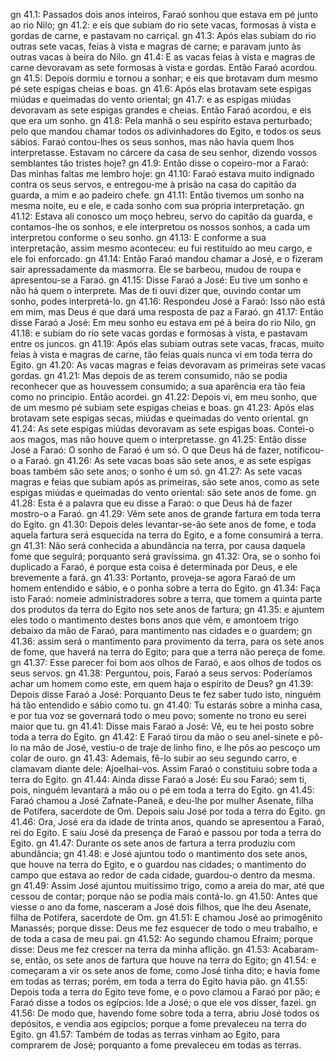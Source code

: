 gn 41.1: Passados dois anos inteiros, Faraó sonhou que estava em pé junto ao rio Nilo;
gn 41.2: e eis que subiam do rio sete vacas, formosas à vista e gordas de carne, e pastavam no carriçal.
gn 41.3: Após elas subiam do rio outras sete vacas, feias à vista e magras de carne; e paravam junto às outras vacas à beira do Nilo.
gn 41.4: E as vacas feias à vista e magras de carne devoravam as sete formosas à vista e gordas. Então Faraó acordou.
gn 41.5: Depois dormiu e tornou a sonhar; e eis que brotavam dum mesmo pé sete espigas cheias e boas.
gn 41.6: Após elas brotavam sete espigas miúdas e queimadas do vento oriental;
gn 41.7: e as espigas miúdas devoravam as sete espigas grandes e cheias. Então Faraó acordou, e eis que era um sonho.
gn 41.8: Pela manhã o seu espírito estava perturbado; pelo que mandou chamar todos os adivinhadores do Egito, e todos os seus sábios. Faraó contou-lhes os seus sonhos, mas não havia quem lhos interpretasse. Estavam no cárcere da casa de seu senhor, dizendo vossos semblantes tão tristes hoje?
gn 41.9: Então disse o copeiro-mor a Faraó: Das minhas faltas me lembro hoje:
gn 41.10: Faraó estava muito indignado contra os seus servos, e entregou-me à prisão na casa do capitão da guarda, a mim e ao padeiro chefe.
gn 41.11: Então tivemos um sonho na mesma noite, eu e ele, e cada sonho com sua própria interpretação.
gn 41.12: Estava ali conosco um moço hebreu, servo do capitão da guarda, e contamos-lhe os sonhos, e ele interpretou os nossos sonhos, a cada um interpretou conforme o seu sonho.
gn 41.13: E conforme a sua interpretação, assim mesmo aconteceu: eu fui restituído ao meu cargo, e ele foi enforcado.
gn 41.14: Então Faraó mandou chamar a José, e o fizeram sair apressadamente da masmorra. Ele se barbeou, mudou de roupa e apresentou-se a Faraó.
gn 41.15: Disse Faraó a José: Eu tive um sonho e não há quem o interprete. Mas de ti ouvi dizer que, ouvindo contar um sonho, podes interpretá-lo.
gn 41.16: Respondeu José a Faraó: Isso não está em mim, mas Deus é que dará uma resposta de paz a Faraó.
gn 41.17: Então disse Faraó a José: Em meu sonho eu estava em pé à beira do rio Nilo,
gn 41.18: e subiam do rio sete vacas gordas e formosas à vista, e pastavam entre os juncos.
gn 41.19: Após elas subiam outras sete vacas, fracas, muito feias à vista e magras de carne, tão feias quais nunca vi em toda terra do Egito.
gn 41.20: As vacas magras e feias devoravam as primeiras sete vacas gordas.
gn 41.21: Mas depois de as terem consumido, não se podia reconhecer que as houvessem consumido; a sua aparência era tão feia como no princípio. Então acordei.
gn 41.22: Depois vi, em meu sonho, que de um mesmo pé subiam sete espigas cheias e boas.
gn 41.23: Após elas brotavam sete espigas secas, miúdas e queimadas do vento oriental.
gn 41.24: As sete espigas miúdas devoravam as sete espigas boas. Contei-o aos magos, mas não houve quem o interpretasse.
gn 41.25: Então disse José a Faraó: O sonho de Faraó é um só. O que Deus há de fazer, notificou-o a Faraó.
gn 41.26: As sete vacas boas são sete anos, e as sete espigas boas também são sete anos; o sonho é um só.
gn 41.27: As sete vacas magras e feias que subiam após as primeiras, são sete anos, como as sete espigas miúdas e queimadas do vento oriental: são sete anos de fome.
gn 41.28: Esta é a palavra que eu disse a Faraó: o que Deus há de fazer mostro-o a Faraó.
gn 41.29: Vêm sete anos de grande fartura em toda terra do Egito.
gn 41.30: Depois deles levantar-se-ão sete anos de fome, e toda aquela fartura será esquecida na terra do Egito, e a fome consumirá a terra.
gn 41.31: Não será conhecida a abundância na terra, por causa daquela fome que seguirá; porquanto será gravíssima.
gn 41.32: Ora, se o sonho foi duplicado a Faraó, é porque esta coisa é determinada por Deus, e ele brevemente a fará.
gn 41.33: Portanto, proveja-se agora Faraó de um homem entendido e sábio, e o ponha sobre a terra do Egito.
gn 41.34: Faça isto Faraó: nomeie administradores sobre a terra, que tomem a quinta parte dos produtos da terra do Egito nos sete anos de fartura;
gn 41.35: e ajuntem eles todo o mantimento destes bons anos que vêm, e amontoem trigo debaixo da mão de Faraó, para mantimento nas cidades e o guardem;
gn 41.36: assim será o mantimento para provimento da terra, para os sete anos de fome, que haverá na terra do Egito; para que a terra não pereça de fome.
gn 41.37: Esse parecer foi bom aos olhos de Faraó, e aos olhos de todos os seus servos.
gn 41.38: Perguntou, pois, Faraó a seus servos: Poderíamos achar um homem como este, em quem haja o espírito de Deus?
gn 41.39: Depois disse Faraó a José: Porquanto Deus te fez saber tudo isto, ninguém há tão entendido e sábio como tu.
gn 41.40: Tu estarás sobre a minha casa, e por tua voz se governará todo o meu povo; somente no trono eu serei maior que tu.
gn 41.41: Disse mais Faraó a José: Vê, eu te hei posto sobre toda a terra do Egito.
gn 41.42: E Faraó tirou da mão o seu anel-sinete e pô-lo na mão de José, vestiu-o de traje de linho fino, e lhe pôs ao pescoço um colar de ouro.
gn 41.43: Ademais, fê-lo subir ao seu segundo carro, e clamavam diante dele: Ajoelhai-vos. Assim Faraó o constituiu sobre toda a terra do Egito.
gn 41.44: Ainda disse Faraó a José: Eu sou Faraó; sem ti, pois, ninguém levantará a mão ou o pé em toda a terra do Egito.
gn 41.45: Faraó chamou a José Zafnate-Paneã, e deu-lhe por mulher Asenate, filha de Potífera, sacerdote de Om. Depois saiu José por toda a terra do Egito.
gn 41.46: Ora, José era da idade de trinta anos, quando se apresentou a Faraó, rei do Egito. E saiu José da presença de Faraó e passou por toda a terra do Egito.
gn 41.47: Durante os sete anos de fartura a terra produziu com abundância;
gn 41.48: e José ajuntou todo o mantimento dos sete anos, que houve na terra do Egito, e o guardou nas cidades; o mantimento do campo que estava ao redor de cada cidade, guardou-o dentro da mesma.
gn 41.49: Assim José ajuntou muitíssimo trigo, como a areia do mar, até que cessou de contar; porque não se podia mais contá-lo.
gn 41.50: Antes que viesse o ano da fome, nasceram a José dois filhos, que lhe deu Asenate, filha de Potífera, sacerdote de Om.
gn 41.51: E chamou José ao primogênito Manassés; porque disse: Deus me fez esquecer de todo o meu trabalho, e de toda a casa de meu pai.
gn 41.52: Ao segundo chamou Efraim; porque disse: Deus me fez crescer na terra da minha aflição.
gn 41.53: Acabaram-se, então, os sete anos de fartura que houve na terra do Egito;
gn 41.54: e começaram a vir os sete anos de fome, como José tinha dito; e havia fome em todas as terras; porém, em toda a terra do Egito havia pão.
gn 41.55: Depois toda a terra do Egito teve fome, e o povo clamou a Faraó por pão; e Faraó disse a todos os egípcios: Ide a José; o que ele vos disser, fazei.
gn 41.56: De modo que, havendo fome sobre toda a terra, abriu José todos os depósitos, e vendia aos egípcios; porque a fome prevaleceu na terra do Egito.
gn 41.57: Também de todas as terras vinham ao Egito, para comprarem de José; porquanto a fome prevaleceu em todas as terras.

